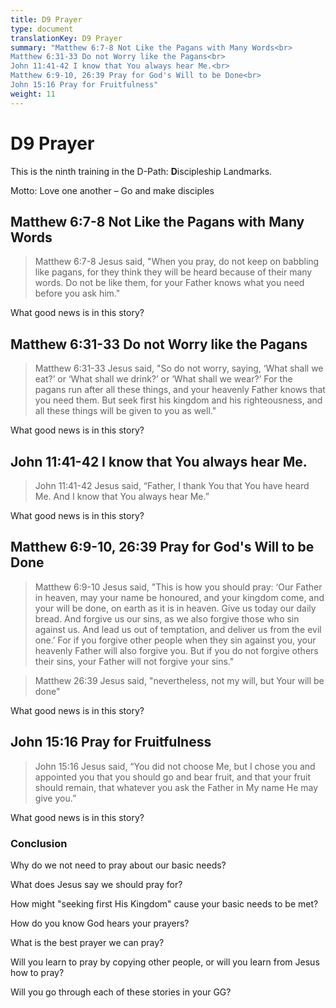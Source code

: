 ```yaml
---
title: D9 Prayer
type: document
translationKey: D9 Prayer
summary: "Matthew 6:7-8 Not Like the Pagans with Many Words<br>
Matthew 6:31-33 Do not Worry like the Pagans<br>
John 11:41-42 I know that You always hear Me.<br>
Matthew 6:9-10, 26:39 Pray for God's Will to be Done<br>
John 15:16 Pray for Fruitfulness"
weight: 11
---
```

# D9 Prayer

This is the ninth training in the D-Path: **D**iscipleship Landmarks.

Motto: Love one another – Go and make disciples

## Matthew 6:7-8 Not Like the Pagans with Many Words

>   Matthew 6:7-8 Jesus said, "When you pray, do not keep on babbling like pagans, for they think they will be heard because of their many words. Do not be like them, for your Father knows what you need before you ask him."

What good news is in this story?

## Matthew 6:31-33 Do not Worry like the Pagans

>   Matthew 6:31-33 Jesus said, "So do not worry, saying, ‘What shall we eat?’ or ‘What shall we drink?’ or ‘What shall we wear?’ For the pagans run after all these things, and your heavenly Father knows that you need them. But seek first his kingdom and his righteousness, and all these things will be given to you as well."

What good news is in this story?

## John 11:41-42 I know that You always hear Me.

>   John 11:41-42 Jesus said, “Father, I thank You that You have heard Me. And I know that You always hear Me.”

What good news is in this story?

## Matthew 6:9-10, 26:39 Pray for God's Will to be Done

>   Matthew 6:9-10 Jesus said, "This is how you should pray: ‘Our Father in heaven, may your name be honoured, and your kingdom come, and your will be done, on earth as it is in heaven. Give us today our daily bread. And forgive us our sins, as we also forgive those who sin against us. And lead us out of temptation, and deliver us from the evil one.’ For if you forgive other people when they sin against you, your heavenly Father will also forgive you. But if you do not forgive others their sins, your Father will not forgive your sins."

>   Matthew 26:39 Jesus said, "nevertheless, not my will, but Your will be done"

What good news is in this story?

## John 15:16 Pray for Fruitfulness

>   John 15:16 Jesus said, “You did not choose Me, but I chose you and appointed you that you should go and bear fruit, and that your fruit should remain, that whatever you ask the Father in My name He may give you.”

What good news is in this story?

### Conclusion

Why do we not need to pray about our basic needs?

What does Jesus say we should pray for?

How might "seeking first His Kingdom" cause your basic needs to be met?

How do you know God hears your prayers?

What is the best prayer we can pray?

Will you learn to pray by copying other people, or will you learn from Jesus how to pray?

Will you go through each of these stories in your GG?

